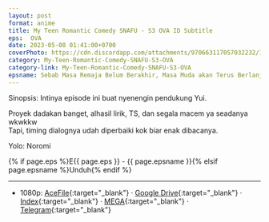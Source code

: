 ```yaml
---
layout: post
format: anime
title: My Teen Romantic Comedy SNAFU - S3 OVA ID Subtitle
eps: ⠀OVA
date: 2023-05-08 01:41:00+0700
coverPhoto: https://cdn.discordapp.com/attachments/970663117057032232/1104839507511083089/mpv-shot0255.jpg
category: My-Teen-Romantic-Comedy-SNAFU-S3-OVA
category-link: My-Teen-Romantic-Comedy-SNAFU-S3-OVA
epsname: Sebab Masa Remaja Belum Berakhir, Masa Muda akan Terus Berlanjut.
---
```


Sinopsis: Intinya episode ini buat nyenengin pendukung Yui.

Proyek dadakan banget, alhasil lirik, TS, dan segala macem ya seadanya wkwkkw<br>
Tapi, timing dialognya udah diperbaiki kok biar enak dibacanya.

Yolo: Noromi

{% if page.eps %}E{{ page.eps }} - {{ page.epsname }}{% elsif page.epsname %}Unduh{% endif %}

---
- 1080p: [AceFile](https://acefile.co/f/98483417){:target="_blank"} &middot; [Google Drive](https://drive.google.com/file/d/19WEn3bkXUpK8rdMiepK47HuU2qM7av-H/view?usp=share_link){:target="_blank"} &middot; [Index](https://bit.ly/42vir3o){:target="_blank"} &middot; [MEGA](https://mega.nz/file/GYBxVYpR#i6Az-wfv9y7xLSyAnps0MAnb6RXajbupPVJQL2H7qr8){:target="_blank"} &middot; [Telegram](https://t.me/a1fansub/252){:target="_blank"}